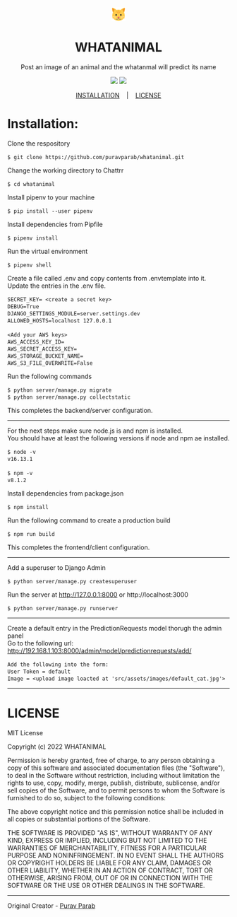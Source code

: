 <p align="center">
	<img src="https://github.com/puravparab/whatanimal/blob/82e5081aef808f121e9ee56a369da2bd803d20d1/public/static/favicon-32x32.png"/>
</p>

<p align="center">
	<h1 align="center">
		WHATANIMAL
	</h1>
	<p align="center">
	    Post an image of an animal and the whatanmal will predict its name
	</p
</p>

<p align="center">
	<a target="_blank" href="https://www.python.org/downloads/" title="Python version"><img src="https://img.shields.io/badge/python-%3E=_3.10-green.svg"></a>
	<a target="_blank" href="LICENSE" title="License: MIT"><img src="https://img.shields.io/badge/License-MIT-blue.svg"></a>
</p>

<p align="center">
	<a href="#Installation">INSTALLATION</a>
	&nbsp;&nbsp;&nbsp;|&nbsp;&nbsp;&nbsp;
	<a href="#License">LICENSE</a>
</p>

# Installation:

Clone the respository
```
$ git clone https://github.com/puravparab/whatanimal.git
```
Change the working directory to Chattrr
```
$ cd whatanimal
```
Install pipenv to your machine
```
$ pip install --user pipenv
```
Install dependencies from Pipfile
```
$ pipenv install
```
Run the virtual environment
```
$ pipenv shell
```
Create  a file called .env and copy contents from .envtemplate into it.
<br>
Update the entries in the .env file.
```
SECRET_KEY= <create a secret key>
DEBUG=True
DJANGO_SETTINGS_MODULE=server.settings.dev
ALLOWED_HOSTS=localhost 127.0.0.1

<Add your AWS keys>
AWS_ACCESS_KEY_ID=
AWS_SECRET_ACCESS_KEY=
AWS_STORAGE_BUCKET_NAME=
AWS_S3_FILE_OVERWRITE=False
```
Run the following commands
```
$ python server/manage.py migrate
$ python server/manage.py collectstatic
```
This completes the backend/server configuration.

---

For the next steps make sure node.js is and npm is installed.
<br>
You should have at least the following versions if node and npm ae installed.
```
$ node -v
v16.13.1

$ npm -v
v8.1.2
```
Install dependencies from package.json
```
$ npm install
```
Run the following command to create a production build
```
$ npm run build
```
This completes the frontend/client configuration.

---

Add a superuser to Django Admin
```
$ python server/manage.py createsuperuser
```
Run the server at http://127.0.0.1:8000 or http://localhost:3000
```
$ python server/manage.py runserver
```

---
Create a default entry in the PredictionRequests model thorugh the admin panel
<br>
Go to the following url:
http://192.168.1.103:8000/admin/model/predictionrequests/add/
```
Add the following into the form:
User Token = default
Image = <upload image loacted at 'src/assets/images/default_cat.jpg'>
```

---

# LICENSE

MIT License

Copyright (c) 2022 WHATANIMAL

Permission is hereby granted, free of charge, to any person obtaining a copy
of this software and associated documentation files (the "Software"), to deal
in the Software without restriction, including without limitation the rights
to use, copy, modify, merge, publish, distribute, sublicense, and/or sell
copies of the Software, and to permit persons to whom the Software is
furnished to do so, subject to the following conditions:

The above copyright notice and this permission notice shall be included in all
copies or substantial portions of the Software.

THE SOFTWARE IS PROVIDED "AS IS", WITHOUT WARRANTY OF ANY KIND, EXPRESS OR
IMPLIED, INCLUDING BUT NOT LIMITED TO THE WARRANTIES OF MERCHANTABILITY,
FITNESS FOR A PARTICULAR PURPOSE AND NONINFRINGEMENT. IN NO EVENT SHALL THE
AUTHORS OR COPYRIGHT HOLDERS BE LIABLE FOR ANY CLAIM, DAMAGES OR OTHER
LIABILITY, WHETHER IN AN ACTION OF CONTRACT, TORT OR OTHERWISE, ARISING FROM,
OUT OF OR IN CONNECTION WITH THE SOFTWARE OR THE USE OR OTHER DEALINGS IN THE
SOFTWARE.

---

Original Creator - [Purav Parab](https://github.com/puravparab)